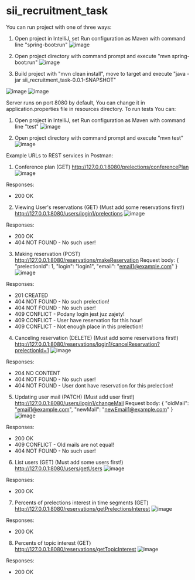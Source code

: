 # sii_recruitment_task
You can run project with one of three ways:
1. Open project in IntelliJ, set Run configuration as Maven with command line "spring-boot:run"
![image](https://user-images.githubusercontent.com/44434406/170015862-8f2b1502-8a33-4af4-8bb1-ef17788768a2.png)

2. Open project directory with command prompt and execute "mvn spring-boot:run"
![image](https://user-images.githubusercontent.com/44434406/170016728-ffd16890-020c-4513-818d-9f3fa939de5f.png)

3. Build project with "mvn clean install", move to target and execute "java -jar sii_recruitment_task-0.0.1-SNAPSHOT"

![image](https://user-images.githubusercontent.com/44434406/170017920-fcbfef01-c7ec-46ce-9d54-5660b778ecc6.png)
![image](https://user-images.githubusercontent.com/44434406/170017964-60cecbbe-55dd-4dde-95fd-722cb8c26ef5.png)

Server runs on port 8080 by default, You can change it in application.properties file in resources directory. 
To run tests You can:
1. Open project in IntelliJ, set Run configuration as Maven with command line "test"
![image](https://user-images.githubusercontent.com/44434406/170018106-1782b06d-0468-41d7-a036-ad735968210d.png)

2. Open project directory with command prompt and execute "mvn test"
![image](https://user-images.githubusercontent.com/44434406/170018218-d1ac541b-bc0e-4629-a577-dd573448f45b.png)

Example URLs to REST services in Postman:

1. Conference plan (GET)
http://127.0.0.1:8080/prelections/conferencePlan
![image](https://user-images.githubusercontent.com/44434406/170019902-de10c053-b296-45c0-8635-21ee15c5d611.png)

Responses:
  - 200 OK

2. Viewing User's reservations (GET) (Must add some reservations first!)
http://127.0.0.1:8080/users/login1/prelections
![image](https://user-images.githubusercontent.com/44434406/170020702-10b5af99-91db-4447-8bc6-5884471c19d0.png)

Responses:
  - 200 OK
  - 404 NOT FOUND - No such user!

3. Making reservation (POST)
http://127.0.0.1:8080/reservations/makeReservation
Request body:
{
    "prelectionId": 1,
    "login": "login1",
    "email": "email1@example.com"
}
![image](https://user-images.githubusercontent.com/44434406/170020957-c337f55d-974e-4f40-83de-6546c61ebf6d.png)

Responses:
  - 201 CREATED
  - 404 NOT FOUND - No such prelection!
  - 404 NOT FOUND - No such user!
  - 409 CONFLICT - Podany login jest juz zajety!
  - 409 CONFLICT - User have reservation for this hour!
  - 409 CONFLICT - Not enough place in this prelection!

4. Canceling reservation (DELETE) (Must add some reservations first!)
http://127.0.0.1:8080/reservations/login1/cancelReservation?prelectionId=1
![image](https://user-images.githubusercontent.com/44434406/170022073-188e28f2-a337-4dba-a63d-9e05811e6646.png)

Responses:
  - 204 NO CONTENT
  - 404 NOT FOUND - No such user!
  - 404 NOT FOUND - User dont have reservation for this prelection!

5. Updating user mail (PATCH) (Must add user first!)
http://127.0.0.1:8080/users/login1/changeMail
Request body:
{
    "oldMail": "email1@example.com",
    "newMail": "newEmail1@example.com"
}
![image](https://user-images.githubusercontent.com/44434406/170022467-6fe2bda4-cb76-4b33-a4b8-0e13b2c46159.png)

Responses:
  - 200 OK
  - 409 CONFLICT - Old mails are not equal!
  - 404 NOT FOUND - No such user!

6. List users (GET) (Must add some users first!)
http://127.0.0.1:8080/users/getUsers
![image](https://user-images.githubusercontent.com/44434406/170022924-61d94103-8187-40d3-b102-86690a3f8ac7.png)

Responses:
  - 200 OK

7. Percents of prelections interest in time segments (GET)
http://127.0.0.1:8080/reservations/getPrelectionsInterest
![image](https://user-images.githubusercontent.com/44434406/170023423-4cc31747-b855-45c0-be22-7a1c45a2fd7e.png)

Responses:
  - 200 OK
 
8. Percents of topic interest (GET)
http://127.0.0.1:8080/reservations/getTopicInterest
![image](https://user-images.githubusercontent.com/44434406/170023768-bd13b629-15ba-46a0-afd0-f623a0206df7.png)

Responses:
  - 200 OK


